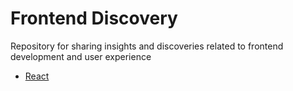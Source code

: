 # Frontend Discovery

Repository for sharing insights and discoveries related to frontend development and user experience

- [React](react)
